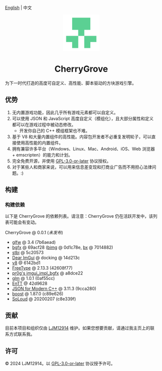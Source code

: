 [English](README.md) | 中文

<p align="center"><img alt="CherryGrove Logo" width="120" src="assets/icons/CherryGrove-trs-2048.png" /></p>

<h1 align="center">CherryGrove</h1>

为下一时代打造的高度可自定义、高性能、脚本驱动的方块游戏引擎。

## 优势

1. 无内置游戏功能，因此几乎所有游戏元素都可以自定义。
2. 可以使用 JSON 和 JavaScript 高度自定义（模组化），且大部分属性和定义都可以在游戏过程中被动态修改。
   - 开发你自己的 C++ 模组框架也不难。
3. 基于 V8 和大量内置组件的高性能。内容包开发者不必重复发明轮子，可以直接使用高性能的内置组件。
4. 拥有兼容许多平台（Windows、Linux、Mac、Android、iOS、Web 浏览器 + emscripten）的能力和计划。
5. 完全免费开源，并使用 [GPL-3.0-or-later](LICENSE) 协议授权。
6. 对于某些人和商家来说，可以用来信息差变现和打商业广告而不用担心法律问题。:)

## 构建

### 构建依赖

以下是 CherryGrove 的依赖列表。请注意：CherryGrove 仍在活跃开发中，该列表可能会有变动。

CherryGrove @ 0.0.1 (*未发布*)

- [glfw](https://www.glfw.org/) @ 3.4 (7b6aead)
- [bgfx](https://github.com/bkaradzic/bgfx) @ 69acf28 ([bimg](https://github.com/bkaradzic/bimg) @ 0d1c78e, [bx](https://github.com/bkaradzic/bx) @ 7014882)
- [stbi](https://github.com/nothings/stb) @ 5c20573
- [Dear ImGui](https://github.com/ocornut/imgui) @ docking @ 14d213c
- [v8](https://v8.dev/) @ 6142bd1
- [FreeType](https://freetype.org/) @ 2.13.3 (42608f77)
- [pr0g's imgui_impl_bgfx](https://gist.github.com/pr0g/aff79b71bf9804ddb03f39ca7c0c3bbb) @ a8dce22
- [glm](https://github.com/g-truc/glm) @ 1.0.1 (0af55cc)
- [EnTT](https://github.com/skypjack/entt) @ 42d9628
- [JSON for Modern C++](https://github.com/nlohmann/json) @ 3.11.3 (9cca280)
- [boost](https://boost.org) @ 1.87.0 (c89e626)
- [SoLoud](https://solhsa.com/soloud/index.html) @ 20200207 (c8e339f)

## 贡献

目前本项目和组织仅由 [LJM12914](https://github.com/ljm12914) 维护。如果您想要贡献，请通过我主页上的联系方式联系我。

## 许可

© 2024 LJM12914。以 [GPL-3.0-or-later](LICENSE) 协议授予许可。
